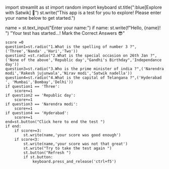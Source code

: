 import streamlit as st
import random
import keyboard
st.title(":blue[Explore with Satwik] :black_heart:")
st.write("This app is a test for you to explore! Please enter your name below to get started.")

name = st.text_input("Enter your name:")
if name:
    st.write(f"Hello, {name}! ")
    "Your test has started...! Mark the Correct Answers :sunglasses:"
   
    score =0
    question1=st.radio("1.What is the spelling of number 3 ?",('Three','Nanda' ,'Hari','Two'))
    question2 =st.radio("2.What is the special occasion on 26th Jan ?",('None of the above','Republic day',"Gandhi's Birthday",'Independance day'))
    question3=st.radio("3.Who is the prime minister of india ?",('Narendra modi','Rakesh jujunwala','Nirav modi','Satwik nadella'))
    question4=st.radio("4.What is the capital of Telangana ?",('Hyderabad ', 'Mumbai','Bombay','Delhi'))
    if question1 == 'Three':
        score+=1
    if question2 == 'Republic day':
        score+=1
    if question3 == 'Narendra modi':
        score+=1
    if question4 == 'Hyderabad':
        score+=1
    end=st.button("Click here to end the test ")
    if end:
        if score>=3:
            st.write(name,'your score was good enough')
        if score<3:
            st.write(name,'your score was not that great')
            st.write("Try to take the test again ")
            st.button("Refresh ")
            if st.button:
                keyboard.press_and_release('ctrl+f5')





